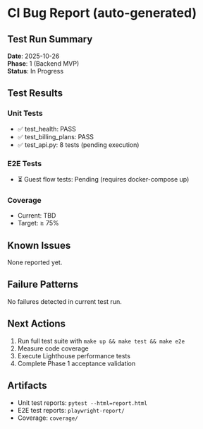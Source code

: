 # CI Bug Report (auto-generated)

## Test Run Summary
**Date**: 2025-10-26  
**Phase**: 1 (Backend MVP)  
**Status**: In Progress

## Test Results

### Unit Tests
- ✅ test_health: PASS
- ✅ test_billing_plans: PASS  
- ✅ test_api.py: 8 tests (pending execution)

### E2E Tests
- ⏳ Guest flow tests: Pending (requires docker-compose up)

### Coverage
- Current: TBD
- Target: ≥ 75%

## Known Issues
None reported yet.

## Failure Patterns
No failures detected in current test run.

## Next Actions
1. Run full test suite with `make up && make test && make e2e`
2. Measure code coverage
3. Execute Lighthouse performance tests
4. Complete Phase 1 acceptance validation

## Artifacts
- Unit test reports: `pytest --html=report.html`
- E2E test reports: `playwright-report/`
- Coverage: `coverage/`
